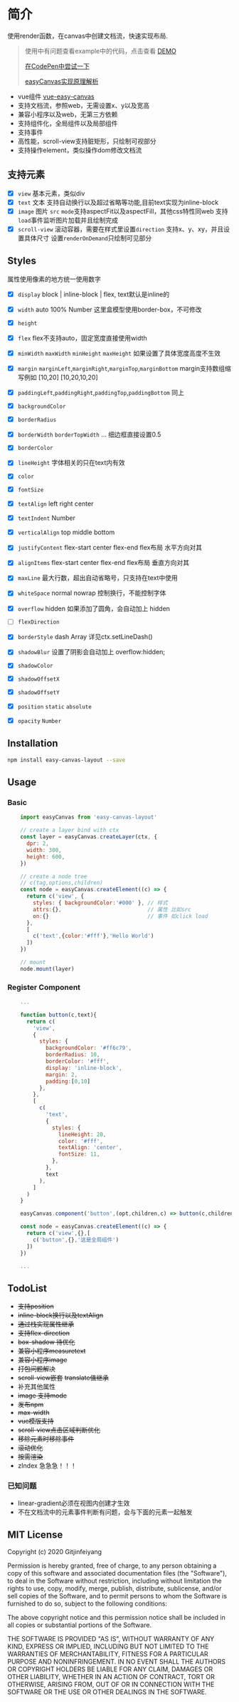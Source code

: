 # 简介
使用render函数，在canvas中创建文档流，快速实现布局.

> 使用中有问题查看example中的代码，点击查看 [DEMO](https://gitjinfeiyang.github.io/easy-canvas/example/)
>
> [在CodePen中尝试一下](https://codepen.io/Fiyoung/pen/pobvWRa?editors=1010)
>
> [easyCanvas实现原理解析](https://juejin.im/post/6871124987550531592)

- vue组件 [vue-easy-canvas](https://github.com/Gitjinfeiyang/vue-easy-canvas)
- 支持文档流，参照web，无需设置x、y以及宽高
- 兼容小程序以及web，无第三方依赖
- 支持组件化，全局组件以及局部组件
- 支持事件
- 高性能，scroll-view支持脏矩形，只绘制可视部分
- 支持操作element，类似操作dom修改文档流

## 支持元素
- [x] `view` 基本元素，类似div
- [x] `text` 文本 支持自动换行以及超过省略等功能,目前text实现为inline-block
- [x] `image` 图片 `src` `mode`支持aspectFit以及aspectFill，其他css特性同web 支持`load`事件监听图片加载并且绘制完成
- [x] `scroll-view` 滚动容器，需要在样式里设置`direction` 支持x、y、xy，并且设置具体尺寸 设置`renderOnDemand`只绘制可见部分

## Styles
属性使用像素的地方统一使用数字

- [x] `display` block | inline-block | flex, text默认是inline的
- [x] `width` auto 100% Number 这里盒模型使用border-box，不可修改
- [x] `height`
- [x] `flex` flex不支持auto，固定宽度直接使用width
- [x] `minWidth` `maxWidth` `minHeight` `maxHeight` 如果设置了具体宽度高度不生效
- [x] `margin` `marginLeft`,`marginRight`,`marginTop`,`marginBottom` margin支持数组缩写例如 [10,20] [10,20,10,20]
- [x] `paddingLeft`,`paddingRight`,`paddingTop`,`paddingBottom` 同上
- [x] `backgroundColor`
- [x] `borderRadius`
- [x] `borderWidth` `borderTopWidth` ... 细边框直接设置0.5
- [x] `borderColor`
- [x] `lineHeight` 字体相关的只在text内有效
- [x] `color`
- [x] `fontSize`
- [x] `textAlign` left right center
- [x] `textIndent` Number
- [x] `verticalAlign` top middle bottom
- [x] `justifyContent` flex-start center flex-end flex布局 水平方向对其
- [x] `alignItems` flex-start center flex-end flex布局 垂直方向对其
- [x] `maxLine` 最大行数，超出自动省略号，只支持在text中使用
- [x] `whiteSpace` normal nowrap 控制换行，不能控制字体
- [x] `overflow` hidden 如果添加了圆角，会自动加上 hidden
- [ ] `flexDirection`
- [x] `borderStyle` dash Array 详见ctx.setLineDash()
- [x] `shadowBlur` 设置了阴影会自动加上 overflow:hidden;
- [x] `shadowColor`
- [x] `shadowOffsetX`
- [x] `shadowOffsetY`
- [x] `position` `static` `absolute`
- [x] `opacity` `Number`


## Installation

``` bash
npm install easy-canvas-layout --save
```

## Usage

### Basic
``` javascript
    import easyCanvas from 'easy-canvas-layout'

    // create a layer bind with ctx
    const layer = easyCanvas.createLayer(ctx, {
      dpr: 2,
      width: 300,
      height: 600,
    })

    // create a node tree
    // c(tag,options,children)
    const node = easyCanvas.createElement((c) => {
      return c('view', {
        styles: { backgroundColor:'#000' }, // 样式
        attrs:{},                           // 属性 比如src
        on:{}                               // 事件 如click load
      },
      [
        c('text',{color:'#fff'},'Hello World')
      ])
    })

    // mount
    node.mount(layer)

```
### Register Component
``` javascript
    ...

    function button(c,text){
      return c(
        'view',
        {
          styles: {
            backgroundColor: '#ff6c79',
            borderRadius: 10,
            borderColor: '#fff',
            display: 'inline-block',
            margin: 2,
            padding:[0,10]
          },
        },
        [
          c(
            'text',
            {
              styles: {
                lineHeight: 20,
                color: '#fff',
                textAlign: 'center',
                fontSize: 11,
              },
            },
            text
          ),
        ]
      )
    }

    easyCanvas.component('button',(opt,children,c) => button(c,children))

    const node = easyCanvas.createElement((c) => {
      return c('view',{},[
        c('button',{},'这是全局组件')
      ])
    })

    ...

```

## TodoList
* ~~支持position~~
* ~~inline-block换行以及textAlign~~
* ~~通过栈实现属性继承~~
* ~~支持flex-direction~~
* ~~box-shadow 待优化~~
* ~~兼容小程序measuretext~~
* ~~兼容小程序image~~
* ~~打包问题解决~~
* ~~scroll-view嵌套~~ ~~translate值继承~~
* 补充其他属性
* ~~image 支持mode~~
* ~~发布npm~~
* ~~max-width~~
* ~~vue模版支持~~
* ~~scroll-view点击区域判断优化~~
* ~~移除元素时移除事件~~
* ~~滚动优化~~
* ~~按需渲染~~
* zIndex 急急急！！！

### 已知问题
* linear-gradient必须在视图内创建才生效
* 不在文档流中的元素事件判断有问题，会与下面的元素一起触发

## MIT License

Copyright (c) 2020 Gitjinfeiyang

Permission is hereby granted, free of charge, to any person obtaining a copy
of this software and associated documentation files (the "Software"), to deal
in the Software without restriction, including without limitation the rights
to use, copy, modify, merge, publish, distribute, sublicense, and/or sell
copies of the Software, and to permit persons to whom the Software is
furnished to do so, subject to the following conditions:

The above copyright notice and this permission notice shall be included in all
copies or substantial portions of the Software.

THE SOFTWARE IS PROVIDED "AS IS", WITHOUT WARRANTY OF ANY KIND, EXPRESS OR
IMPLIED, INCLUDING BUT NOT LIMITED TO THE WARRANTIES OF MERCHANTABILITY,
FITNESS FOR A PARTICULAR PURPOSE AND NONINFRINGEMENT. IN NO EVENT SHALL THE
AUTHORS OR COPYRIGHT HOLDERS BE LIABLE FOR ANY CLAIM, DAMAGES OR OTHER
LIABILITY, WHETHER IN AN ACTION OF CONTRACT, TORT OR OTHERWISE, ARISING FROM,
OUT OF OR IN CONNECTION WITH THE SOFTWARE OR THE USE OR OTHER DEALINGS IN THE
SOFTWARE.
